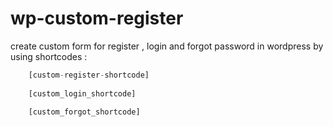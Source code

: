 wp-custom-register
==================

create custom form for register , login and forgot password in wordpress by using shortcodes : 

```php
    [custom-register-shortcode]
    
    [custom_login_shortcode]
    
    [custom_forgot_shortcode]
```
    

